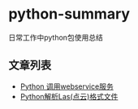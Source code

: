 # python-summary
日常工作中python包使用总结


## 文章列表
- [Python 调用webservice服务](https://github.com/qzq1111/my-articles/blob/master/Python/Python%E8%B0%83%E7%94%A8webserice%E6%9C%8D%E5%8A%A1.md)
- [Python解析Las(点云)格式文件](https://github.com/qzq1111/my-articles/blob/master/Python/Python%E8%A7%A3%E6%9E%90Las(%E7%82%B9%E4%BA%91)%E6%A0%BC%E5%BC%8F%E6%96%87%E4%BB%B6.md)
